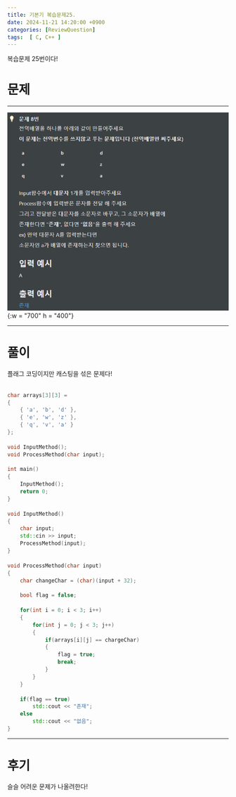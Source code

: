 ```yaml
---
title: 기본기 복습문제25.
date: 2024-11-21 14:20:00 +0900
categories: [ReviewQuestion]  
tags:  [ C, C++ ]
---
```

복습문제 25번이다!

# 문제   
---------------------------------------
![DeskTop View](/assets/img/ReviewArray17.png){:w = "700" h = "400"}

---------------------------------------

# 풀이
플래그 코딩이지만 캐스팅을 섞은 문제다!

```c++

char arrays[3][3] = 
{
    { 'a', 'b', 'd' },
    { 'e', 'w', 'z' },
    { 'q', 'v', 'a' }
};

void InputMethod();
void ProcessMethod(char input);

int main()
{
    InputMethod();
    return 0;
}

void InputMethod()
{
    char input;
    std::cin >> input;
    ProcessMethod(input);
}

void ProcessMethod(char input)
{
    char changeChar = (char)(input + 32);

    bool flag = false;

    for(int i = 0; i < 3; i++)
    {
        for(int j = 0; j < 3; j++)
        {
            if(arrays[i][j] == chargeChar)
            {
                flag = true;
                break;
            }
        }
    }

    if(flag == true)
        std::cout << "존재";
    else
        std::cout << "없음";
}
```
---------------------------------------

# 후기

슬슬 어려운 문제가 나올려한다!

